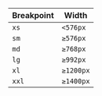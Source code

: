 | Breakpoint | Width     |
| ---------- | --------- |
| `xs`       | `<576px`  |
| `sm`       | `≥576px`  |
| `md`       | `≥768px`  |
| `lg`       | `≥992px`  |
| `xl`       | `≥1200px` |
| `xxl`      | `≥1400px` |
